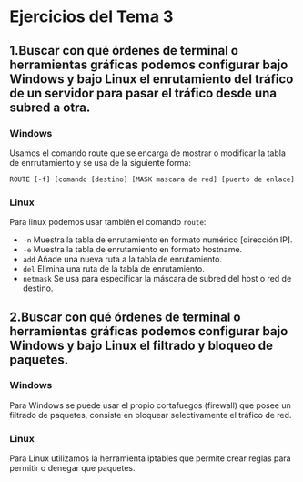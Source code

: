 # Ejercicios del Tema 3

## 1.Buscar con qué órdenes de terminal o herramientas gráficas podemos configurar bajo Windows y bajo Linux el enrutamiento del tráfico de un servidor para pasar el tráfico desde una subred a otra.

### Windows

Usamos el comando route que se encarga de mostrar o modificar la tabla de enrrutamiento y se usa de la siguiente forma:

```
ROUTE [-f] [comando [destino] [MASK mascara de red] [puerto de enlace]
```
### Linux

Para linux podemos usar también el comando `route`:

- `-n` Muestra la tabla de enrutamiento en formato numérico [dirección IP].
- `-e` Muestra la tabla de enrutamiento en formato hostname.
- `add`	Añade una nueva ruta a la tabla de enrutamiento.
- `del`	Elimina una ruta de la tabla de enrutamiento.
- `netmask` Se usa para especificar la máscara de subred del host o red de destino.

## 2.Buscar con qué órdenes de terminal o herramientas gráficas podemos configurar bajo Windows y bajo Linux el filtrado y bloqueo de paquetes.

### Windows

Para Windows se puede usar el propio cortafuegos (firewall) que posee un filtrado de paquetes, consiste en bloquear selectivamente el tráfico de red.

### Linux

Para Linux utilizamos la herramienta iptables que permite crear reglas para permitir o denegar que paquetes.